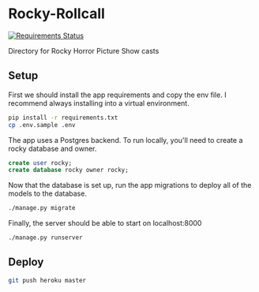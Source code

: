 # Rocky-Rollcall

[![Requirements Status](https://requires.io/github/flyinactor91/Rocky-Rollcall/requirements.svg?branch=master)](https://requires.io/github/flyinactor91/Rocky-Rollcall/requirements/?branch=master)

Directory for Rocky Horror Picture Show casts

## Setup

First we should install the app requirements and copy the env file. I recommend always installing into a virtual environment.

```bash
pip install -r requirements.txt
cp .env.sample .env
```

The app uses a Postgres backend. To run locally, you'll need to create a rocky database and owner.

```sql
create user rocky;
create database rocky owner rocky;
```

Now that the database is set up, run the app migrations to deploy all of the models to the database.

```bash
./manage.py migrate
```

Finally, the server should be able to start on localhost:8000

```bash
./manage.py runserver
```

## Deploy

```bash
git push heroku master
```